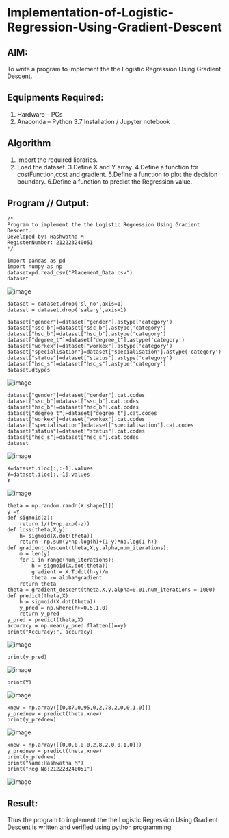# Implementation-of-Logistic-Regression-Using-Gradient-Descent

## AIM:
To write a program to implement the the Logistic Regression Using Gradient Descent.

## Equipments Required:
1. Hardware – PCs
2. Anaconda – Python 3.7 Installation / Jupyter notebook

## Algorithm
1. Import the required libraries.
2. Load the dataset.
3.Define X and Y array.
4.Define a function for costFunction,cost and gradient.
5.Define a function to plot the decision boundary.
6.Define a function to predict the Regression value. 
## Program // Output:
```
/*
Program to implement the the Logistic Regression Using Gradient Descent.
Developed by: Hashwatha M
RegisterNumber: 212223240051
*/
```
```
import pandas as pd
import numpy as np
dataset=pd.read_csv("Placement_Data.csv")
dataset
```
![image](https://github.com/user-attachments/assets/b9263b8e-85bc-4215-a992-3dcac4bcc4df)

```
dataset = dataset.drop('sl_no',axis=1)
dataset = dataset.drop('salary',axis=1)

dataset["gender"]=dataset["gender"].astype('category')
dataset["ssc_b"]=dataset["ssc_b"].astype('category')
dataset["hsc_b"]=dataset["hsc_b"].astype('category')
dataset["degree_t"]=dataset["degree_t"].astype('category')
dataset["workex"]=dataset["workex"].astype('category')
dataset["specialisation"]=dataset["specialisation"].astype('category')
dataset["status"]=dataset["status"].astype('category')
dataset["hsc_s"]=dataset["hsc_s"].astype('category')
dataset.dtypes
```
![image](https://github.com/user-attachments/assets/10e93552-634f-4b90-9f1c-93121264344d)

```
dataset["gender"]=dataset["gender"].cat.codes
dataset["ssc_b"]=dataset["ssc_b"].cat.codes
dataset["hsc_b"]=dataset["hsc_b"].cat.codes
dataset["degree_t"]=dataset["degree_t"].cat.codes
dataset["workex"]=dataset["workex"].cat.codes
dataset["specialisation"]=dataset["specialisation"].cat.codes
dataset["status"]=dataset["status"].cat.codes
dataset["hsc_s"]=dataset["hsc_s"].cat.codes
dataset
```
![image](https://github.com/user-attachments/assets/94a85212-4dae-48b0-868a-3c7f13a38c16)

```
X=dataset.iloc[:,:-1].values
Y=dataset.iloc[:,-1].values
Y
```
![image](https://github.com/user-attachments/assets/dc9043b2-048c-4b79-afbd-f180ae646d2f)

```
theta = np.random.randn(X.shape[1])
y =Y
def sigmoid(z):
    return 1/(1+np.exp(-z))
def loss(theta,X,y):
    h= sigmoid(X.dot(theta))
    return -np.sum(y*np.log(h)+(1-y)*np.log(1-h))
def gradient_descent(theta,X,y,alpha,num_iterations):
    m = len(y)
    for i in range(num_iterations):
        h = sigmoid(X.dot(theta))
        gradient = X.T.dot(h-y)/m
        theta -= alpha*gradient
    return theta
theta = gradient_descent(theta,X,y,alpha=0.01,num_iterations = 1000)
def predict(theta,X):
    h = sigmoid(X.dot(theta))
    y_pred = np.where(h>=0.5,1,0)
    return y_pred
y_pred = predict(theta,X)
accuracy = np.mean(y_pred.flatten()==y)
print("Accuracy:", accuracy)
```
![image](https://github.com/user-attachments/assets/b434ba72-7e3b-4209-bc0b-c7448c3632b2)

```
print(y_pred)
```
![image](https://github.com/user-attachments/assets/35d769b2-75a3-43b6-bd19-3d295b2305ab)

```
print(Y)
```
![image](https://github.com/user-attachments/assets/c5652fd9-2c2f-4cca-9549-c2cb73dbb0b8)

```
xnew = np.array([[0,87,0,95,0,2,78,2,0,0,1,0]])
y_prednew = predict(theta,xnew)
print(y_prednew)
```
![image](https://github.com/user-attachments/assets/b599f115-5fe2-440b-ad06-527511a02148)

```
xnew = np.array([[0,0,0,0,0,2,8,2,0,0,1,0]])
y_prednew = predict(theta,xnew)
print(y_prednew)
print("Name:Hashwatha M")
print("Reg No:212223240051")
```
![image](https://github.com/user-attachments/assets/f9db0f50-9ed0-4caf-82b0-44086f1822e1)


## Result:
Thus the program to implement the the Logistic Regression Using Gradient Descent is written and verified using python programming.
